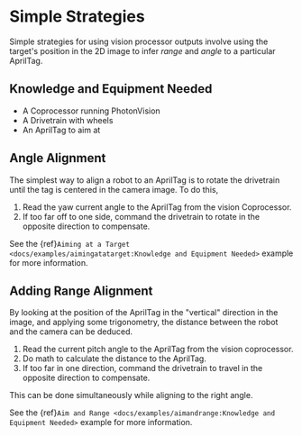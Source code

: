 # Simple Strategies

Simple strategies for using vision processor outputs involve using the target's position in the 2D image to infer *range* and *angle* to a particular AprilTag.

## Knowledge and Equipment Needed

- A Coprocessor running PhotonVision
- A Drivetrain with wheels
- An AprilTag to aim at

## Angle Alignment

The simplest way to align a robot to an AprilTag is to rotate the drivetrain until the tag is centered in the camera image. To do this,

1. Read the yaw current angle to the AprilTag from the vision Coprocessor.
2. If too far off to one side, command the drivetrain to rotate in the opposite direction to compensate.

See the  {ref}`Aiming at a Target <docs/examples/aimingatatarget:Knowledge and Equipment Needed>` example for more information.

## Adding Range Alignment

By looking at the position of the AprilTag in the "vertical" direction in the image, and applying some trigonometry, the distance between the robot and the camera can be deduced.

1. Read the current pitch angle to the AprilTag from the vision coprocessor.
2. Do math to calculate the distance to the AprilTag.
2. If too far in one direction, command the drivetrain to travel in the opposite direction to compensate.

This can be done simultaneously while aligning to the right angle.

See the {ref}`Aim and Range <docs/examples/aimandrange:Knowledge and Equipment Needed>` example for more information.
